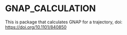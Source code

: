 # GNAP_CALCULATION
This is package that calculates GNAP for a trajectory, doi: https://doi.org/10.1101/840850 
